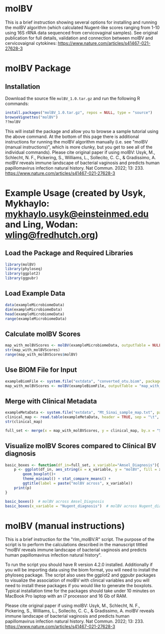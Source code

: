 # molBV
This is a brief instruction showing several options for installing and running the molBV algorithm (which calculated Nugent-like scores ranging from 1-10 using 16S rRNA data sequenced from cervicovaginal samples). See original publication for full details, validation and connection between molBV and cervicovaignal cytokines: https://www.nature.com/articles/s41467-021-27628-3

# molBV Package
## Installation
Download the source file `molBV_1.0.tar.gz` and run the following R commands:
```R
install.packages("molBV_1.0.tar.gz", repos = NULL, type = "source")
browseVignettes("molBV")
??molBV
```
This will install the package and allow you to browse a sample tutorial using the above command. 
At the bottom of this page there is additional instructions for running the molBV algorithm manually (i.e. see "molBV (manual instructions)", which is more clunky, but you get to see all of the individual commands). 
Please cite original paper if using molBV:
Usyk, M., Schlecht, N. F., Pickering, S., Williams, L., Sollecito, C. C., & Gradissimo, A. molBV reveals immune landscape of bacterial vaginosis and predicts human papillomavirus infection natural history. Nat Commun. 2022; 13: 233.
https://www.nature.com/articles/s41467-021-27628-3 

# Example Usage (created by Usyk, Mykhaylo: mykhaylo.usyk@einsteinmed.edu and Ling, Wodan: wling@fredhutch.org)
## Load the Package and Required Libraries

```R
library(molBV)
library(phyloseq)
library(ggplot2)
library(ggpubr)
```
## Load Example Data

```R
data(exampleMicrobiomeData)
dim(exampleMicrobiomeData)
head(exampleMicrobiomeData)
range(exampleMicrobiomeData)
```

## Calculate molBV Scores

```R
map_with_molBVScores <- molBV(exampleMicrobiomeData, outputTable = NULL)
str(map_with_molBVScores)
range(map_with_molBVScores$molBV)

```
## Use BIOM File for Input
```R
exampleBiomFile <- system.file("extdata", "converted_otu.biom", package = "molBV")
map_with_molBVScores <- molBV(exampleBiomFile, outputTable = "map_with_molBV.txt")

```
## Merge with Clinical Metadata

```R
exampleMetaData <- system.file("extdata", "Mt_Sinai_sample_map.txt", package = "molBV")
clinical_map <- read.table(exampleMetaData, header = TRUE, sep = "\t", as.is = TRUE)
str(clinical_map)

full_set <- merge(x = map_with_molBVScores, y = clinical_map, by.x = "SID", by.y = "Cerv_SampleID")
```
## Visualize molBV Scores compared to Clinical BV diagnosis 
```R
basic_boxes <- function(df_in=full_set, x_variable="Amsel_Diagnosis"){
	p <- ggplot(df_in, aes_string(x = x_variable, y = "molBV", fill = x_variable)) +
		geom_boxplot()+
		theme_minimal() + stat_compare_means() +
		ggtitle(label = paste("molBV across", x_variable))
	print(p)
}

basic_boxes()  # molBV across Amsel_Diagnosis
basic_boxes(x_variable = "Nugent_diagnosis")  # molBV across Nugent_diagnosis

```

# molBV (manual instructions)
This is a brief instruction for the "rlm_molBV.R" script. The purpose of the script is to perform the calculations described in the manuscript tittled "molBV reveals immune landscape of bacterial vaginosis and predicts human papillomavirus infection natural history".

To run the script you should have R version 4.2.0 installed. Additionally if you will be importing data using the biom format, you will need to install the phyloseq package. The script also uses the ggplot2 and ggpubr packages to visualize the association of molBV with clinical variables and you will need to install these packages if you would like to generate the boxplots. Typical installation time for the packages should take under 10 minutes on MacBook Pro laptop with an i7 processor and 16 Gb of RAM.  


Please cite original paper if using molBV:
Usyk, M., Schlecht, N. F., Pickering, S., Williams, L., Sollecito, C. C., & Gradissimo, A. molBV reveals immune landscape of bacterial vaginosis and predicts human papillomavirus infection natural history. Nat Commun. 2022; 13: 233.
https://www.nature.com/articles/s41467-021-27628-3 

